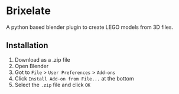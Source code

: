 # Brixelate

A python based blender plugin to create LEGO models from 3D files.

## Installation

1. Download as a .zip file
2. Open Blender
3. Got to `File` > `User Preferences` > `Add-ons`
4. Click `Install Add-on from File...` at the bottom
5. Select the `.zip` file and click `OK`